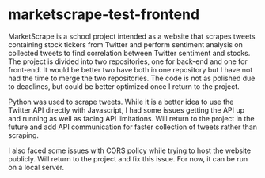 # marketscrape-test-frontend
MarketScrape is a school project intended as a website that scrapes tweets containing stock tickers from Twitter and perform sentiment analysis on collected tweets to find correlation between Twitter sentiment and stocks. The project is divided into two repositories, one for back-end and one for front-end. It would be better two have both in one repository but I have not had the time to merge the two repositories. The code is not as polished due to deadlines, but could be better optimized once I return to the project.

Python was used to scrape tweets. While it is a better idea to use the Twitter API directly with Javascript, I had some issues getting the API up and running as well as facing API limitations. Will return to the project in the future and add API communication for faster collection of tweets rather than scraping. 

I also faced some issues with CORS policy while trying to host the website publicly. Will return to the project and fix this issue. For now, it can be run on a local server.
